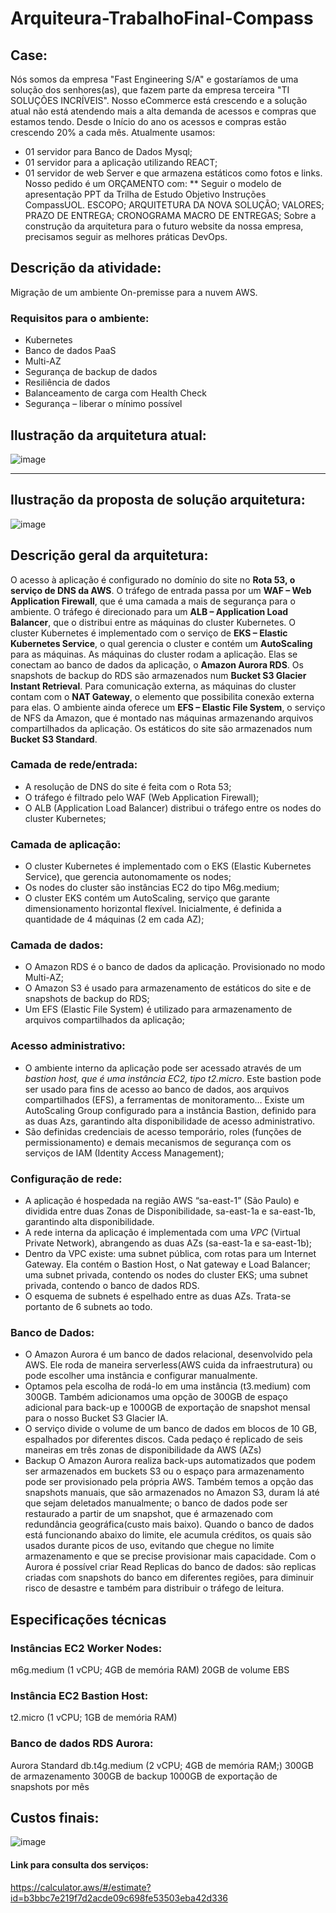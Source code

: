 # Arquiteura-TrabalhoFinal-Compass
## Case:
Nós somos da empresa "Fast Engineering S/A"
e gostaríamos de uma solução dos senhores(as),
que fazem parte da empresa terceira "TI
SOLUÇÕES INCRÍVEIS".
Nosso eCommerce está crescendo e a solução
atual não está atendendo mais a alta demanda de
acessos e compras que estamos tendo.
Desde o Início do ano os acessos e compras
estão crescendo 20% a cada mês.
Atualmente usamos:
* 01 servidor para Banco de Dados Mysql;
* 01 servidor para a aplicação utilizando REACT;
* 01 servidor de web Server e que armazena
estáticos como fotos e links.
Nosso pedido é um ORÇAMENTO com:
** Seguir o modelo de apresentação PPT da
Trilha de Estudo Objetivo Instruções
CompassUOL.
ESCOPO;
ARQUITETURA DA NOVA SOLUÇÃO;
VALORES;
PRAZO DE ENTREGA;
CRONOGRAMA MACRO DE ENTREGAS;
Sobre a construção da arquitetura para o futuro
website da nossa empresa, precisamos seguir as
melhores práticas DevOps.

## Descrição da atividade:
Migração de um ambiente On-premisse para a nuvem AWS.
### Requisitos para o ambiente:
- Kubernetes
- Banco de dados PaaS 
- Multi-AZ
- Segurança de backup de dados 
- Resiliência de dados
- Balanceamento de carga com Health Check
- Segurança – liberar o mínimo possível
## Ilustração da arquitetura atual:
![image](https://github.com/JuFick/Arquiteura-TrabalhoFinal-Compass/assets/132408071/f831963b-f036-4ee2-ae3c-eaeae6f35438)

---

## Ilustração da proposta de solução arquitetura: 
![image](https://github.com/JuFick/Arquiteura-TrabalhoFinal-Compass/assets/132408071/faa3e58b-33b9-439c-8d63-bbe2eeded846)

## Descrição geral da arquitetura: 
O acesso à aplicação é configurado no domínio do site no **Rota 53, o serviço de DNS da AWS**. O tráfego de entrada passa por um **WAF – Web Application Firewall**, que é uma camada a mais de segurança para o ambiente. O tráfego é direcionado para um **ALB – Application Load Balancer**, que o distribui entre as máquinas do cluster Kubernetes. O cluster Kubernetes é implementado com o serviço de **EKS – Elastic Kubernetes Service**, o qual gerencia o cluster e contém um **AutoScaling** para as máquinas. As máquinas do cluster rodam a aplicação. Elas se conectam ao banco de dados da aplicação, o **Amazon Aurora RDS**. Os snapshots de backup do RDS são armazenados num **Bucket S3 Glacier Instant Retrieval**. Para comunicação externa, as máquinas do cluster contam com o **NAT Gateway**, o elemento que possibilita conexão externa para elas. O ambiente ainda oferece um **EFS – Elastic File System**, o serviço de NFS da Amazon, que é montado nas máquinas armazenando arquivos compartilhados da aplicação. Os estáticos do site são armazenados num **Bucket S3 Standard**.

### Camada de rede/entrada:
- A resolução de DNS do site é feita com o Rota 53;
- O tráfego é filtrado pelo WAF (Web Application Firewall);
- O ALB (Application Load Balancer) distribui o tráfego entre os nodes do cluster Kubernetes;

### Camada de aplicação:
- O cluster Kubernetes é implementado com o EKS (Elastic Kubernetes Service), que gerencia autonomamente os nodes;
- Os nodes do cluster são instâncias EC2 do tipo M6g.medium;
- O cluster EKS contém um AutoScaling, serviço que garante dimensionamento horizontal flexível. Inicialmente, é definida a quantidade de 4 máquinas (2 em cada AZ);

### Camada de dados:
- O Amazon RDS é o banco de dados da aplicação. Provisionado no modo Multi-AZ;
- O Amazon S3 é usado para armazenamento de estáticos do site e de snapshots de backup do RDS;
- Um EFS (Elastic File System) é utilizado para armazenamento de arquivos compartilhados da aplicação;

### Acesso administrativo:
- O ambiente interno da aplicação pode ser acessado através de um *bastion host, que é uma instância EC2, tipo t2.micro*. Este bastion pode ser usado para fins de acesso ao banco de dados, aos arquivos compartilhados (EFS), a ferramentas de monitoramento… Existe um AutoScaling Group configurado para a instância Bastion, definido para as duas Azs, garantindo alta disponibilidade de acesso administrativo.
- São definidas credenciais de acesso temporário, roles (funções de permissionamento) e demais mecanismos de segurança com os serviços de IAM (Identity Access Management);

### Configuração de rede:
- A aplicação é hospedada na região AWS “sa-east-1” (São Paulo) e dividida entre duas Zonas de Disponibilidade, sa-east-1a e sa-east-1b, garantindo alta disponibilidade.
- A rede interna da aplicação é implementada com uma *VPC* (Virtual Private Network), abrangendo as duas AZs (sa-east-1a e sa-east-1b);
- Dentro da VPC existe: uma subnet pública, com rotas para um Internet Gateway. Ela contém o Bastion Host, o Nat gateway e Load Balancer; uma subnet privada, contendo os nodes do cluster EKS; uma subnet privada, contendo o banco de dados RDS.
- O esquema de subnets é espelhado entre as duas AZs. Trata-se portanto de 6 subnets ao todo.

### Banco de Dados:
- O Amazon Aurora é um banco de dados relacional, desenvolvido pela AWS. Ele roda de maneira serverless(AWS cuida da infraestrutura) ou pode escolher uma instância e configurar manualmente.
- Optamos pela escolha de rodá-lo em uma instância (t3.medium) com 300GB. Também adicionamos uma opção de 300GB de espaço adicional para back-up e 1000GB de exportação de snapshot mensal para o nosso Bucket S3 Glacier IA.
- O serviço divide o volume de um banco de dados em blocos de 10 GB, espalhados por diferentes discos. Cada pedaço é replicado de seis maneiras em três zonas de disponibilidade da AWS (AZs)
- Backup O Amazon Aurora realiza back-ups automatizados que podem ser armazenados em buckets S3 ou o espaço para armazenamento pode ser provisionado pela própria AWS. Também temos a opção das snapshots manuais, que são armazenados no Amazon S3, duram lá até que sejam deletados manualmente; o banco de dados pode ser restaurado a partir de um snapshot, que é armazenado com redundância geográfica(custo mais baixo). Quando o banco de dados está funcionando abaixo do limite, ele acumula créditos, os quais são usados durante picos de uso, evitando que chegue no limite armazenamento e que se precise provisionar mais capacidade. Com o Aurora é possível criar Read Replicas do banco de dados: são replicas criadas com snapshots do banco em diferentes regiões, para diminuir risco de desastre e também para distribuir o tráfego de leitura.

## Especificações técnicas
### Instâncias EC2 Worker Nodes:
m6g.medium (1 vCPU; 4GB de memória RAM)
20GB de volume EBS
### Instância EC2 Bastion Host:
t2.micro (1 vCPU; 1GB de memória RAM)
### Banco de dados RDS Aurora:
Aurora Standard
db.t4g.medium (2 vCPU; 4GB de memória RAM;)
300GB de armazenamento
300GB de backup
1000GB de exportação de snapshots por mês

## Custos finais:
![image](https://github.com/JuFick/Arquiteura-TrabalhoFinal-Compass/assets/132408071/7279ade2-1367-46ad-8b21-0b903e487733)

#### Link para consulta dos serviços:
https://calculator.aws/#/estimate?id=b3bbc7e219f7d2acde09c698fe53503eba42d336 

